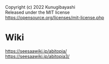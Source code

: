 Copyright (c) 2022 Kunugibayashi  
Released under the MIT license  
https://opensource.org/licenses/mit-license.php  

# Wiki
https://seesaawiki.jp/abitopia/  
https://seesaawiki.jp/abitopia3/  
